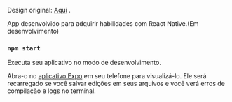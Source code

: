 Design original: <a href="https://www.behance.net/gallery/136167199/Eat-Drink-Mobile-App-UXUI?tracking_source=search_projects%7Cmobile%20app%20design" target="_blank" >Aqui</a> . 

App desenvolvido para adquirir habilidades com React Native.(Em desenvolvimento)

### `npm start`

Executa seu aplicativo no modo de desenvolvimento. 

Abra-o no <a href="https://expo.io" target="_blank">aplicativo Expo</a> em seu telefone para visualizá-lo. Ele será recarregado se você salvar edições em seus arquivos e você verá erros de compilação e logs no terminal. 



